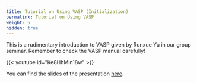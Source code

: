 ```yaml
---
title: Tutorial on Using VASP (Initialization)
permalink: Tutorial on Using VASP
weight: 5
hidden: true
---
```


This is a rudimentary introduction to VASP given by Runxue Yu in our
group seminar. Remember to check the VASP manual carefully!

{{< youtube id="Ke8HhMln18w" >}}

You can find the slides of the presentation
[here](/files/Introduction_to_VASP.pdf).